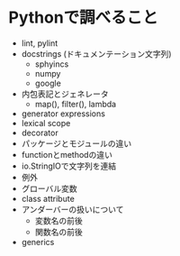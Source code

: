 # Pythonで調べること

- lint, pylint
- docstrings (ドキュメンテーション文字列)
  - sphyincs
  - numpy
  - google
- 内包表記とジェネレータ
  - map(), filter(), lambda
- generator expressions
- lexical scope
- decorator
- パッケージとモジュールの違い
- functionとmethodの違い
- io.StringIOで文字列を連結
- 例外
- グローバル変数
- class attribute
- アンダーバーの扱いについて
  - 変数名の前後
  - 関数名の前後
- generics